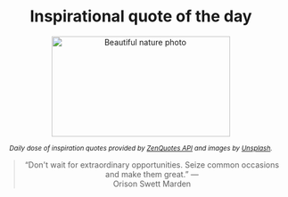 
<div align="center">

# Inspirational quote of the day

<img src="./data/photo.jpeg" alt="Beautiful nature photo" width="320" height="180">

<sub><i>Daily dose of inspiration quotes provided by [ZenQuotes API](https://zenquotes.io/) and images by [Unsplash](https://unsplash.com/).</i></sub>


<blockquote>&ldquo;Don't wait for extraordinary opportunities. Seize common occasions and make them great.&rdquo; &mdash; <footer>Orison Swett Marden</footer></blockquote>

</div>
